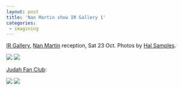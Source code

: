 ```yaml
---
layout: post
title: 'Nan Martin show IR Gallery 1'
categories:
 - imagining
---
```


<a href="irgallery.net">IR Gallery</a>, <a href="http://www.integrationresearch.org/gallery/archives/2004/10/nan_martin_10201117.html">Nan Martin</a> reception, Sat 23 Oct. Photos by <a href="http://herotozero.org">Hal Samples</a>.


<img src="http://danielsjourney.com/blog/files/2004/10/IR-Gallery-006.jpg" />


<img src="http://danielsjourney.com/blog/files/2004/10/IR-Gallery-007.jpg" />


<a href="http://www.rearviewwindow.com/photos/cat_judah_fan_club.php">Judah Fan Club</a>:

<img src="http://danielsjourney.com/blog/files/2004/10/IR-Gallery-009.jpg" />


<img src="http://danielsjourney.com/blog/files/2004/10/IR-Gallery-012.jpg" />

